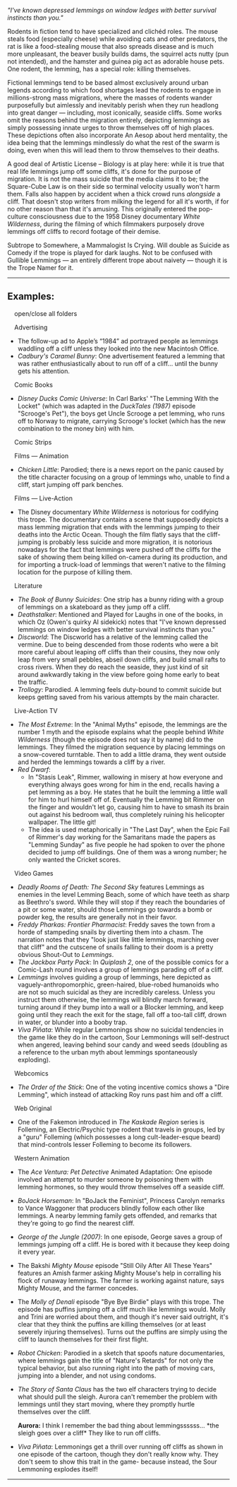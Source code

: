 _"I've known depressed lemmings on window ledges with better survival instincts than you."_

Rodents in fiction tend to have specialized and clichéd roles. The mouse steals food (especially cheese) while avoiding cats and other predators, the rat is like a food-stealing mouse that also spreads disease and is much more unpleasant, the beaver busily builds dams, the squirrel acts nutty (pun not intended), and the hamster and guinea pig act as adorable house pets. One rodent, the lemming, has a special role: killing themselves.

Fictional lemmings tend to be based almost exclusively around urban legends according to which food shortages lead the rodents to engage in millions-strong mass migrations, where the masses of rodents wander purposefully but aimlessly and inevitably perish when they run headlong into great danger — including, most iconically, seaside cliffs. Some works omit the reasons behind the migration entirely, depicting lemmings as simply possessing innate urges to throw themselves off of high places. These depictions often also incorporate An Aesop about herd mentality, the idea being that the lemmings mindlessly do what the rest of the swarm is doing, even when this will lead them to throw themselves to their deaths.

A good deal of Artistic License – Biology is at play here: while it is true that real life lemmings jump off some cliffs, it's done for the purpose of migration. It is not the mass suicide that the media claims it to be; the Square-Cube Law is on their side so terminal velocity usually won't harm them. Falls also happen by accident when a thick crowd runs _alongside_ a cliff. That doesn't stop writers from milking the legend for all it's worth, if for no other reason than that it's amusing. This originally entered the pop-culture consciousness due to the 1958 Disney documentary _White Wilderness_, during the filming of which filmmakers purposely drove lemmings off cliffs to record footage of their demise.

Subtrope to Somewhere, a Mammalogist Is Crying. Will double as Suicide as Comedy if the trope is played for dark laughs. Not to be confused with Gullible Lemmings — an entirely different trope about naivety — though it is the Trope Namer for it.

___

## Examples:

    open/close all folders 

    Advertising 

-   The follow-up ad to Apple’s “1984” ad portrayed people as lemmings waddling off a cliff unless they looked into the new Macintosh Office.
-   _Cadbury's Caramel Bunny_: One advertisement featured a lemming that was rather enthusiastically about to run off of a cliff... until the bunny gets his attention.

    Comic Books 

-   _Disney Ducks Comic Universe_: In Carl Barks' "The Lemming With the Locket" (which was adapted in the _DuckTales (1987)_ episode "Scrooge's Pet"), the boys get Uncle Scrooge a pet lemming, who runs off to Norway to migrate, carrying Scrooge's locket (which has the new combination to the money bin) with him.

    Comic Strips 

    Films — Animation 

-   _Chicken Little_: Parodied; there is a news report on the panic caused by the title character focusing on a group of lemmings who, unable to find a cliff, start jumping off park benches.

    Films — Live-Action 

-   The Disney documentary _White Wilderness_ is notorious for codifying this trope. The documentary contains a scene that supposedly depicts a mass lemming migration that ends with the lemmings jumping to their deaths into the Arctic Ocean. Though the film flatly says that the cliff-jumping is probably less suicide and more migration, it is notorious nowadays for the fact that lemmings were pushed off the cliffs for the sake of showing them being killed on-camera during its production, and for importing a truck-load of lemmings that weren't native to the filming location for the purpose of killing them.

    Literature 

-   _The Book of Bunny Suicides_: One strip has a bunny riding with a group of lemmings on a skateboard as they jump off a cliff.
-   _Deathstalker_: Mentioned and Played for Laughs in one of the books, in which Oz (Owen's quirky AI sidekick) notes that "I've known depressed lemmings on window ledges with better survival instincts than you."
-   _Discworld_: The Discworld has a relative of the lemming called the vermine. Due to being descended from those rodents who were a bit more careful about leaping off cliffs than their cousins, they now only leap from very small pebbles, abseil down cliffs, and build small rafts to cross rivers. When they do reach the seaside, they just kind of sit around awkwardly taking in the view before going home early to beat the traffic.
-   _Trollogy_: Parodied. A lemming feels duty-bound to commit suicide but keeps getting saved from his various attempts by the main character.

    Live-Action TV 

-   _The Most Extreme_: In the "Animal Myths" episode, the lemmings are the number 1 myth and the episode explains what the people behind _White Wilderness_ (though the episode does not say it by name) did to the lemmings. They filmed the migration sequence by placing lemmings on a snow-covered turntable. Then to add a little drama, they went outside and herded the lemmings towards a cliff by a river.
-   _Red Dwarf_:
    -   In "Stasis Leak", Rimmer, wallowing in misery at how everyone and everything always goes wrong for him in the end, recalls having a pet lemming as a boy. He states that he built the lemming a little wall for him to hurl himself off of. Eventually the Lemming bit Rimmer on the finger and wouldn't let go, causing him to have to smash its brain out against his bedroom wall, thus completely ruining his helicopter wallpaper. The little git!
    -   The idea is used metaphorically in "The Last Day", when the Epic Fail of Rimmer's day working for the Samaritans made the papers as "Lemming Sunday" as five people he had spoken to over the phone decided to jump off buildings. One of them was a wrong number; he only wanted the Cricket scores.

    Video Games 

-   _Deadly Rooms of Death: The Second Sky_ features Lemmings as enemies in the level Lemming Beach, some of which have teeth as sharp as Beethro's sword. While they will stop if they reach the boundaries of a pit or some water, should those Lemmings go towards a bomb or powder keg, the results are generally not in their favor.
-   _Freddy Pharkas: Frontier Pharmacist_: Freddy saves the town from a horde of stampeding snails by diverting them into a chasm. The narration notes that they "look just like little lemmings, marching over that cliff" and the cutscene of snails falling to their doom is a pretty obvious Shout-Out to _Lemmings_.
-   _The Jackbox Party Pack_: In _Quiplash 2_, one of the possible comics for a Comic-Lash round involves a group of lemmings parading off of a cliff.
-   _Lemmings_ involves guiding a group of lemmings, here depicted as vaguely-anthropomorphic, green-haired, blue-robed humanoids who are not so much suicidal as they are incredibly careless. Unless you instruct them otherwise, the lemmings will blindly march forward, turning around if they bump into a wall or a Blocker lemming, and keep going until they reach the exit for the stage, fall off a too-tall cliff, drown in water, or blunder into a booby trap.
-   _Viva Piñata_: While regular Lemmonings show no suicidal tendencies in the game like they do in the cartoon, Sour Lemmonings will self-destruct when angered, leaving behind sour candy and weed seeds (doubling as a reference to the urban myth about lemmings spontaneously exploding).

    Webcomics 

-   _The Order of the Stick_: One of the voting incentive comics shows a "Dire Lemming", which instead of attacking Roy runs past him and off a cliff.

    Web Original 

-   One of the Fakemon introduced in _The Kaskade Region_ series is Folleming, an Electric/Psychic type rodent that travels in groups, led by a "guru" Folleming (which possesses a long cult-leader-esque beard) that mind-controls lesser Folleming to become its followers.

    Western Animation 

-   The _Ace Ventura: Pet Detective_ Animated Adaptation: One episode involved an attempt to murder someone by poisoning them with lemming hormones, so they would throw themselves off a seaside cliff.
-   _BoJack Horseman_: In "BoJack the Feminist", Princess Carolyn remarks to Vance Waggoner that producers blindly follow each other like lemmings. A nearby lemming family gets offended, and remarks that they're going to go find the nearest cliff.
-   _George of the Jungle (2007)_: In one episode, George saves a group of lemmings jumping off a cliff. He is bored with it because they keep doing it every year.
-   The Bakshi _Mighty Mouse_ episode "Still Oily After All These Years" features an Amish farmer asking Mighty Mouse's help in corralling his flock of runaway lemmings. The farmer is working against nature, says Mighty Mouse, and the farmer concedes.
-   The _Molly of Denali_ episode "Bye Bye Birdie" plays with this trope. The episode has puffins jumping off a cliff much like lemmings would. Molly and Trini are worried about them, and though it's never said outright, it's clear that they think the puffins are killing themselves (or at least severely injuring themselves). Turns out the puffins are simply using the cliff to launch themselves for their first flight.
-   _Robot Chicken_: Parodied in a sketch that spoofs nature documentaries, where lemmings gain the title of "Nature's Retards" for not only the typical behavior, but also running right into the path of moving cars, jumping into a blender, and not using condoms.
-   _The Story of Santa Claus_ has the two elf characters trying to decide what should pull the sleigh. Aurora can't remember the problem with lemmings until they start moving, where they promptly hurtle themselves over the cliff.
    
    **Aurora:** I think I remember the bad thing about lemmingssssss... \*the sleigh goes over a cliff\* They like to run off cliffs.
    
-   _Viva Piñata_: Lemmonings get a thrill over running off cliffs as shown in one episode of the cartoon, though they don't really know why. They don't seem to show this trait in the game\- because instead, the Sour Lemmoning explodes itself!

___
